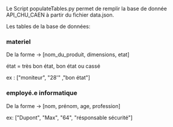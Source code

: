 Le Script populateTables.py permet de remplir la base de donnée API_CHU_CAEN à partir du fichier data.json.

Les tables de la base de données:
###  materiel

De la forme -> [nom_du_produit, dimensions, etat]

état = très bon état, bon état ou cassé

ex : ["moniteur", "28'" ,"bon état"]

###  employé.e informatique

De la forme -> [nom, prénom, age, profession]

ex: ["Dupont", "Max", "64", "résponsable sécurité"]
